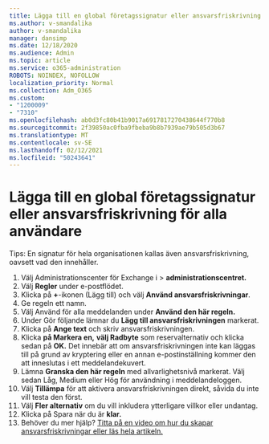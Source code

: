 ```yaml
---
title: Lägga till en global företagssignatur eller ansvarsfriskrivning för alla användare
ms.author: v-smandalika
author: v-smandalika
manager: dansimp
ms.date: 12/18/2020
ms.audience: Admin
ms.topic: article
ms.service: o365-administration
ROBOTS: NOINDEX, NOFOLLOW
localization_priority: Normal
ms.collection: Adm_O365
ms.custom:
- "1200009"
- "7310"
ms.openlocfilehash: ab0d3fc80b41b9017a6917817270438644f770b8
ms.sourcegitcommit: 2f39850ac0fba9fbeba9b8b7939ae79b505d3b67
ms.translationtype: MT
ms.contentlocale: sv-SE
ms.lasthandoff: 02/12/2021
ms.locfileid: "50243641"
---
```

# <a name="add-a-global-company-signature-or-disclaimer-for-all-users"></a>Lägga till en global företagssignatur eller ansvarsfriskrivning för alla användare

Tips: En signatur för hela organisationen kallas även ansvarsfriskrivning, oavsett vad den innehåller.

1. Välj Administrationscenter för Exchange i  >  **administrationscentret.**
2. Välj **Regler** under e-postflödet.
3. Klicka på **+**-ikonen (Lägg till) och välj **Använd ansvarsfriskrivningar**.
4. Ge regeln ett namn.
5. Välj Använd för alla meddelanden under **Använd den här regeln.**
6. Under Gör följande lämnar du **Lägg till ansvarsfriskrivningen** markerat.
7. Klicka på **Ange text** och skriv ansvarsfriskrivningen.
8. Klicka **på Markera en,** **välj Radbyte** som reservalternativ och klicka sedan på **OK.** Det innebär att om ansvarsfriskrivningen inte kan läggas till på grund av kryptering eller en annan e-postinställning kommer den att inneslutas i ett meddelandekuvert.
9. Lämna **Granska den här regeln** med allvarlighetsnivå markerat. Välj sedan Låg, Medium eller Hög för användning i meddelandeloggen.
10. Välj **Tillämpa** för att aktivera ansvarsfriskrivningen direkt, såvida du inte vill testa den först.
11. Välj **Fler alternativ** om du vill inkludera ytterligare villkor eller undantag.
12. Klicka på Spara när du är **klar.**
13. Behöver du mer hjälp? [Titta på en video om hur du skapar ansvarsfriskrivningar eller läs hela artikeln.](https://support.office.com/article/2d75860f-c527-4352-a7f6-73eba54c0c72?wt.mc_id=Chat_GlobalSignature)